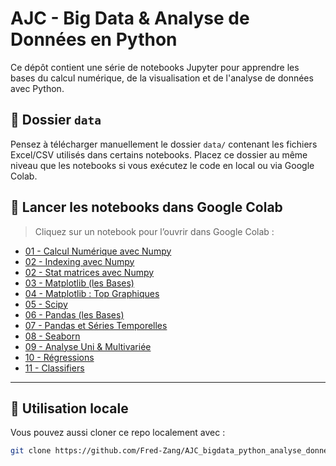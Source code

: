# AJC - Big Data & Analyse de Données en Python

Ce dépôt contient une série de notebooks Jupyter pour apprendre les bases du calcul numérique, de la visualisation et de l'analyse de données avec Python.

## 📁 Dossier `data`
Pensez à télécharger manuellement le dossier `data/` contenant les fichiers Excel/CSV utilisés dans certains notebooks. Placez ce dossier au même niveau que les notebooks si vous exécutez le code en local ou via Google Colab.

## 🚀 Lancer les notebooks dans Google Colab

> Cliquez sur un notebook pour l’ouvrir dans Google Colab :

- [01 - Calcul Numérique avec Numpy](https://colab.research.google.com/github/Fred-Zang/AJC_bigdata_python_analyse_donnees/blob/main/01-CALCUL_NUMERIQUE_python-numpy.ipynb)
- [02 - Indexing avec Numpy](https://colab.research.google.com/github/Fred-Zang/AJC_bigdata_python_analyse_donnees/blob/main/02a_Numpy_Indexing_Slicing_Boolean_Indexing.ipynb)
- [02 - Stat matrices avec Numpy](https://colab.research.google.com/github/Fred-Zang/AJC_bigdata_python_analyse_donnees/blob/main/02b_Numpy_Maths_Statistiques.ipynb)
- [03 - Matplotlib (les Bases)](https://colab.research.google.com/github/Fred-Zang/AJC_bigdata_python_analyse_donnees/blob/main/03%20-%20Matplotlib%20(les%20Bases).ipynb)
- [04 - Matplotlib : Top Graphiques](https://colab.research.google.com/github/Fred-Zang/AJC_bigdata_python_analyse_donnees/blob/main/04%20-%20Matplotlib%20Top%20Graphiques.ipynb)
- [05 - Scipy](https://colab.research.google.com/github/Fred-Zang/AJC_bigdata_python_analyse_donnees/blob/main/05%20-%20Scipy.ipynb)
- [06 - Pandas (les Bases)](https://colab.research.google.com/github/Fred-Zang/AJC_bigdata_python_analyse_donnees/blob/main/06%20-%20Pandas%20(les%20Bases).ipynb)
- [07 - Pandas et Séries Temporelles](https://colab.research.google.com/github/Fred-Zang/AJC_bigdata_python_analyse_donnees/blob/main/07%20-%20Pandas%20et%20Séries%20Temporelles.ipynb)
- [08 - Seaborn](https://colab.research.google.com/github/Fred-Zang/AJC_bigdata_python_analyse_donnees/blob/main/08%20-%20Seaborn.ipynb)
- [09 - Analyse Uni & Multivariée](https://colab.research.google.com/github/Fred-Zang/AJC_bigdata_python_analyse_donnees/blob/main/09_Analyse_Uni_Multivariee.ipynb)
- [10 - Régressions](https://colab.research.google.com/github/Fred-Zang/AJC_bigdata_python_analyse_donnees/blob/main/10-Regressions_v1.ipynb)
- [11 - Classifiers](https://colab.research.google.com/github/Fred-Zang/AJC_bigdata_python_analyse_donnees/blob/main/11-classifiers.ipynb)

---

## 📌 Utilisation locale

Vous pouvez aussi cloner ce repo localement avec :

```bash
git clone https://github.com/Fred-Zang/AJC_bigdata_python_analyse_donnees.git

